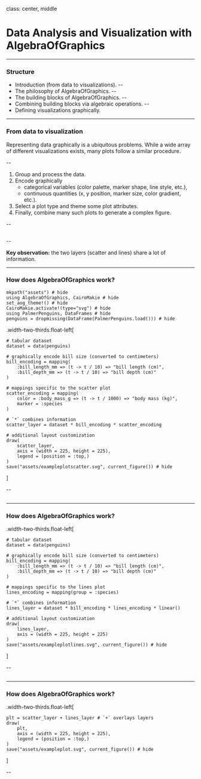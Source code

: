 class: center, middle
# Data Analysis and Visualization with AlgebraOfGraphics
---

### Structure

- Introduction (from data to visualizations).
--
- The philosophy of AlgebraOfGraphics.
--
- The building blocks of AlgebraOfGraphics.
--
- Combining building blocks via algebraic operations.
--
- Defining visualizations graphically.

---

### From data to visualization

<p class="width-half">
  Representing data graphically is a ubiquitous problems. While a wide array of different visualizations exists, many plots follow a similar procedure.
</p>

--

<ol class="width-half float-left">
  <li>Group and process the data.</li>
  <li>Encode graphically
    <ul>
      <li>categorical variables (color palette, marker shape, line style, etc.),</li>
      <li>continuous quantities (x, y position, marker size, color gradient, etc.).</li>
    </ul>
  </li>
  <li>Select a plot type and theme some plot attributes.</li>
  <li>Finally, combine many such plots to generate a complex figure.</li>
</ol>

--

<img src="assets/exampleplot.svg" alt="" class="float-right plot">

--

<p class="width-half"><b>Key observation:</b> the two layers (scatter and lines) share a lot of information.</p>

---

### How does AlgebraOfGraphics work?

```@setup introplot
mkpath("assets") # hide
using AlgebraOfGraphics, CairoMakie # hide
set_aog_theme!() # hide
CairoMakie.activate!(type="svg") # hide
using PalmerPenguins, DataFrames # hide
penguins = dropmissing(DataFrame(PalmerPenguins.load())) # hide
```

.width-two-thirds.float-left[

```@example introplot
# tabular dataset
dataset = data(penguins)

# graphically encode bill size (converted to centimeters)
bill_encoding = mapping(
    :bill_length_mm => (t -> t / 10) => "bill length (cm)",
    :bill_depth_mm => (t -> t / 10) => "bill depth (cm)"
)

# mappings specific to the scatter plot
scatter_encoding = mapping(
    color = :body_mass_g => (t -> t / 1000) => "body mass (kg)",
    marker = :species
)

# `*` combines information
scatter_layer = dataset * bill_encoding * scatter_encoding

# additional layout customization
draw(
    scatter_layer,
    axis = (width = 225, height = 225),
    legend = (position = :top,)
)
save("assets/exampleplotscatter.svg", current_figure()) # hide
```

]

--

<img src="assets/exampleplotscatter.svg" alt="" class="float-left plot">

---

### How does AlgebraOfGraphics work?

.width-two-thirds.float-left[
```@example introplot
# tabular dataset
dataset = data(penguins)

# graphically encode bill size (converted to centimeters)
bill_encoding = mapping(
    :bill_length_mm => (t -> t / 10) => "bill length (cm)",
    :bill_depth_mm => (t -> t / 10) => "bill depth (cm)"
)

# mappings specific to the lines plot
lines_encoding = mapping(group = :species)

# `*` combines information
lines_layer = dataset * bill_encoding * lines_encoding * linear()

# additional layout customization
draw(
    lines_layer,
    axis = (width = 225, height = 225)
)
save("assets/exampleplotlines.svg", current_figure()) # hide
```
]

--

<img src="assets/exampleplotlines.svg" alt="" class="float-left plot">


---

### How does AlgebraOfGraphics work?

.width-two-thirds.float-left[

```@example introplot
plt = scatter_layer + lines_layer # `+` overlays layers
draw(
    plt,
    axis = (width = 225, height = 225),
    legend = (position = :top,)
)
save("assets/exampleplot.svg", current_figure()) # hide
```

]

--

<img src="assets/exampleplot.svg" alt="" class="float-left plot">
